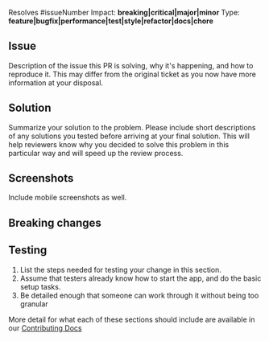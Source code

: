 Resolves #issueNumber
Impact: **breaking|critical|major|minor**
Type: **feature|bugfix|performance|test|style|refactor|docs|chore**

<!-- 📦🚀 This project is deployed with [semantic-release](https://github.com/semantic-release/semantic-release) -->

<!-- Any PR with commits that start with `feat:` or `fix:` will trigger new major or minor release respectively -->

## Issue
Description of the issue this PR is solving, why it's happening, and how to reproduce it. This may differ from the original ticket as you now have more information at your disposal.

## Solution
Summarize your solution to the problem. Please include short descriptions of any solutions you tested before arriving at your final solution. This will help reviewers know why you decided to solve this problem in this particular way and will speed up the review process.

## Screenshots
Include mobile screenshots as well.

## Breaking changes


## Testing
1. List the steps needed for testing your change in this section.
2. Assume that testers already know how to start the app, and do the basic setup tasks.
3. Be detailed enough that someone can work through it without being too granular

More detail for what each of these sections should include are available in our [Contributing Docs](https://docs.reactioncommerce.com/reaction-docs/master/contributing-to-reaction)
